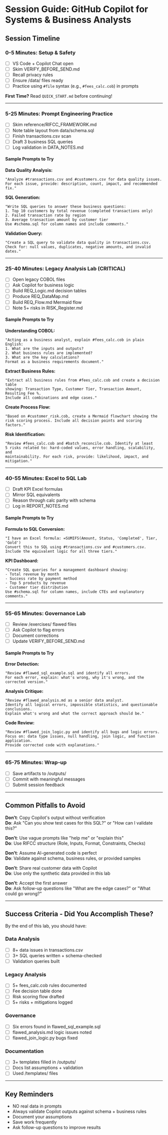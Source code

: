 # Session Guide: GitHub Copilot for Systems & Business Analysts

## Session Timeline

### 0-5 Minutes: Setup & Safety
- [ ] VS Code + Copilot Chat open
- [ ] Skim VERIFY_BEFORE_SEND.md
- [ ] Recall privacy rules
- [ ] Ensure /data/ files ready
- [ ] Practice using `#file` syntax (e.g., `#fees_calc.cob`) in prompts

**First Time?** Read `QUICK_START.md` before continuing!

---

### 5-25 Minutes: Prompt Engineering Practice
- [ ] Skim reference/RIFCC_FRAMEWORK.md
- [ ] Note table layout from data/schema.sql
- [ ] Finish transactions.csv scan
- [ ] Draft 3 business SQL queries
- [ ] Log validation in DATA_NOTES.md

#### Sample Prompts to Try

**Data Quality Analysis:**
```
"Analyze #transactions.csv and #customers.csv for data quality issues. 
For each issue, provide: description, count, impact, and recommended fix."
```

**SQL Generation:**
```
"Write SQL queries to answer these business questions:
1. Top 10 customers by total revenue (completed transactions only)
2. Failed transaction rate by region
3. Average transaction amount by customer tier
Use #schema.sql for column names and include comments."
```

**Validation Query:**
```
"Create a SQL query to validate data quality in transactions.csv. 
Check for: null values, duplicates, negative amounts, and invalid dates."
```

---

### 25-40 Minutes: Legacy Analysis Lab (CRITICAL)
- [ ] Open legacy COBOL files
- [ ] Ask Copilot for business logic
- [ ] Build REQ_Logic.md decision tables
- [ ] Produce REQ_DataMap.md
- [ ] Build REQ_Flow.md Mermaid flow
- [ ] Note 5+ risks in RISK_Register.md

#### Sample Prompts to Try

**Understanding COBOL:**
```
"Acting as a business analyst, explain #fees_calc.cob in plain English:
1. What are the inputs and outputs?
2. What business rules are implemented?
3. What are the key calculations?
Format as a business requirements document."
```

**Extract Business Rules:**
```
"Extract all business rules from #fees_calc.cob and create a decision table 
showing: Transaction Type, Customer Tier, Transaction Amount, Resulting Fee %. 
Include all combinations and edge cases."
```

**Create Process Flow:**
```
"Based on #customer_risk.cob, create a Mermaid flowchart showing the 
risk scoring process. Include all decision points and scoring factors."
```

**Risk Identification:**
```
"Review #fees_calc.cob and #batch_reconcile.cob. Identify at least 
5 risks related to: hard-coded values, error handling, scalability, and 
maintainability. For each risk, provide: likelihood, impact, and mitigation."
```

---

### 40-55 Minutes: Excel to SQL Lab
- [ ] Draft KPI Excel formulas
- [ ] Mirror SQL equivalents
- [ ] Reason through calc parity with schema
- [ ] Log in REPORT_NOTES.md

#### Sample Prompts to Try

**Formula to SQL Conversion:**
```
"I have an Excel formula: =SUMIFS(Amount, Status, 'Completed', Tier, 'Gold')
Convert this to SQL using #transactions.csv and #customers.csv. 
Include the equivalent logic for all three tiers."
```

**KPI Dashboard:**
```
"Create SQL queries for a management dashboard showing:
- Total revenue by month
- Success rate by payment method
- Top 5 products by revenue
- Customer tier distribution
Use #schema.sql for column names, include CTEs and explanatory comments."
```

---

### 55-65 Minutes: Governance Lab
- [ ] Review /exercises/ flawed files
- [ ] Ask Copilot to flag errors
- [ ] Document corrections
- [ ] Update VERIFY_BEFORE_SEND.md

#### Sample Prompts to Try

**Error Detection:**
```
"Review #flawed_sql_example.sql and identify all errors. 
For each error, explain: what's wrong, why it's wrong, and the corrected version."
```

**Analysis Critique:**
```
"Review #flawed_analysis.md as a senior data analyst. 
Identify all logical errors, impossible statistics, and questionable conclusions. 
Explain what's wrong and what the correct approach should be."
```

**Code Review:**
```
"Review #flawed_join_logic.py and identify all bugs and logic errors. 
Focus on: data type issues, null handling, join logic, and function application. 
Provide corrected code with explanations."
```

---

### 65-75 Minutes: Wrap-up
- [ ] Save artifacts to /outputs/
- [ ] Commit with meaningful messages
- [ ] Submit session feedback

---

## Common Pitfalls to Avoid

**Don't**: Copy Copilot's output without verification  
**Do**: Ask "Can you show test cases for this SQL?" or "How can I validate this?"

**Don't**: Use vague prompts like "help me" or "explain this"  
**Do**: Use RIFCC structure (Role, Inputs, Format, Constraints, Checks)

**Don't**: Assume AI-generated code is perfect  
**Do**: Validate against schema, business rules, or provided samples

**Don't**: Share real customer data with Copilot  
**Do**: Use only the synthetic data provided in this lab

**Don't**: Accept the first answer  
**Do**: Ask follow-up questions like "What are the edge cases?" or "What could go wrong?"

---

## Success Criteria - Did You Accomplish These?

By the end of this lab, you should have:

### Data Analysis
- [ ] 8+ data issues in transactions.csv
- [ ] 3+ SQL queries written + schema-checked
- [ ] Validation queries built

### Legacy Analysis  
- [ ] 5+ fees_calc.cob rules documented
- [ ] Fee decision table done
- [ ] Risk scoring flow drafted
- [ ] 5+ risks + mitigations logged

### Governance
- [ ] Six errors found in flawed_sql_example.sql
- [ ] flawed_analysis.md logic issues noted
- [ ] flawed_join_logic.py bugs fixed

### Documentation
- [ ] 3+ templates filled in /outputs/
- [ ] Docs list assumptions + validation
- [ ] Used /templates/ files

---

## Key Reminders
- NO real data in prompts
- Always validate Copilot outputs against schema + business rules
- Document your assumptions
- Save work frequently
- Ask follow-up questions to improve results
